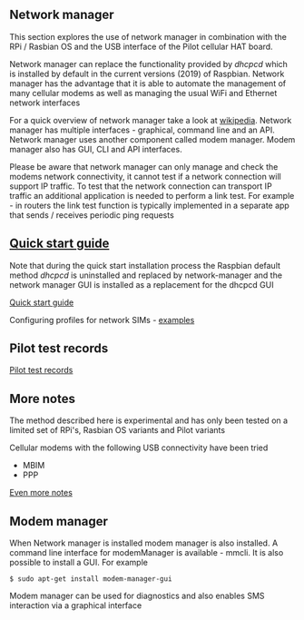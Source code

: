 ## Network manager

This section explores the use of network manager in combination with the RPi / Rasbian
 OS and the USB interface of the Pilot cellular HAT board.

Network manager can replace the functionality provided by *dhcpcd* which is installed
 by default in the current versions (2019) of Raspbian. Network manager has the advantage that it
 is able to automate the management of many cellular modems as well as managing the usual WiFi and
 Ethernet network interfaces

For a quick overview of network manager take a look at [wikipedia](https://en.wikipedia.org/wiki/NetworkManager).
 Network manager has multiple interfaces - graphical, command line and an API.
 Network manager uses another component called modem manager. Modem manager also has
 GUI, CLI and API interfaces. 

Please be aware that network manager can only manage and check the modems network connectivity, it
 cannot test if a network connection will support IP traffic. To test that the network connection
 can transport IP traffic an additional application is needed to perform a link test.
 For example - in routers the link test function is typically implemented in a separate 
 app that sends / receives periodic ping requests 


## [Quick start guide](./Quickstart.md)

Note that during the quick start installation process the Raspbian default 
 method *dhcpcd* is uninstalled and replaced by network-manager and the network manager GUI
 is installed as a replacement for the dhcpcd GUI

[Quick start guide](./Quickstart.md)

Configuring profiles for network SIMs - [examples](./simUse_info.md) 

## Pilot test records
[Pilot test records](test_configurationRecords.md)  


##  More notes

The method described here is experimental and has only been tested on a limited set of RPi's,
 Rasbian OS variants and Pilot variants  

Cellular modems with the following USB connectivity have been tried
* MBIM  
* PPP  

[Even more notes](./instructions_NetworkManagerMore.md)  


## Modem manager
When Network manager is installed modem manager is also installed.  A command line interface for modemManager is available - mmcli. 
 It is also possible to install a GUI. For example  

```
$ sudo apt-get install modem-manager-gui
```

Modem manager can be used for diagnostics and also enables SMS interaction via a graphical interface

